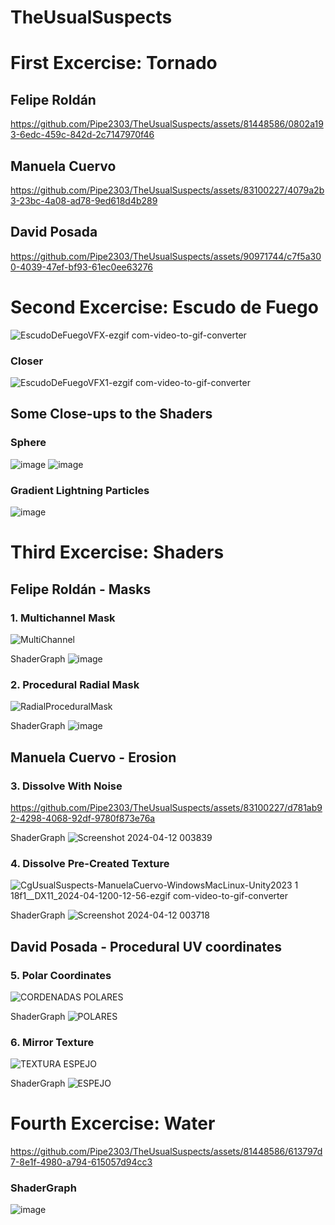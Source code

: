 # TheUsualSuspects

# First Excercise: Tornado

## Felipe Roldán

https://github.com/Pipe2303/TheUsualSuspects/assets/81448586/0802a193-6edc-459c-842d-2c7147970f46


## Manuela Cuervo

https://github.com/Pipe2303/TheUsualSuspects/assets/83100227/4079a2b3-23bc-4a08-ad78-9ed618d4b289


## David Posada

https://github.com/Pipe2303/TheUsualSuspects/assets/90971744/c7f5a300-4039-47ef-bf93-61ec0ee63276


#      
# Second Excercise: Escudo de Fuego

![EscudoDeFuegoVFX-ezgif com-video-to-gif-converter](https://github.com/Pipe2303/TheUsualSuspects/assets/81448586/a833642b-b080-4eda-a164-b5459000b309)

### Closer
![EscudoDeFuegoVFX1-ezgif com-video-to-gif-converter](https://github.com/Pipe2303/TheUsualSuspects/assets/81448586/f206c10d-b0ff-4c19-b656-3c0a4724a504)

## Some Close-ups to the Shaders
### Sphere
![image](https://github.com/Pipe2303/TheUsualSuspects/assets/81448586/780c3287-8242-4a08-853d-11724507ddee)
![image](https://github.com/Pipe2303/TheUsualSuspects/assets/81448586/f40fde31-169e-470e-bcbe-30bb1fd293c2)

### Gradient Lightning Particles
![image](https://github.com/Pipe2303/TheUsualSuspects/assets/81448586/95549675-ba4e-4aa4-b67b-5a27769b6f4b)


#
# Third Excercise: Shaders

## Felipe Roldán - Masks
### 1. Multichannel Mask
![MultiChannel](https://github.com/Pipe2303/TheUsualSuspects/assets/81448586/77ae9a19-4153-4a15-9c8a-ebb6f80574a8)

ShaderGraph
![image](https://github.com/Pipe2303/TheUsualSuspects/assets/81448586/92149d9a-41f4-4c6c-b454-30cf1cf45b03)

### 2. Procedural Radial Mask
![RadialProceduralMask](https://github.com/Pipe2303/TheUsualSuspects/assets/81448586/dca5a359-4233-4b74-9940-e957213849c2)

ShaderGraph
![image](https://github.com/Pipe2303/TheUsualSuspects/assets/81448586/2bc9589e-f70b-4697-a4f7-812de947b138)

## Manuela Cuervo - Erosion
### 3. Dissolve With Noise

https://github.com/Pipe2303/TheUsualSuspects/assets/83100227/d781ab92-4298-4068-92df-9780f873e76a


ShaderGraph
![Screenshot 2024-04-12 003839](https://github.com/Pipe2303/TheUsualSuspects/assets/83100227/6421cb10-b6cf-4238-8f76-26819eaa8baf)

### 4. Dissolve Pre-Created Texture
![CgUsualSuspects-ManuelaCuervo-WindowsMacLinux-Unity2023 1 18f1__DX11_2024-04-1200-12-56-ezgif com-video-to-gif-converter](https://github.com/Pipe2303/TheUsualSuspects/assets/83100227/0f8e0655-a9a7-4fb7-aacd-ed5fc8440672)

ShaderGraph
![Screenshot 2024-04-12 003718](https://github.com/Pipe2303/TheUsualSuspects/assets/83100227/67158d65-805d-4650-859c-0c6c5316e48f)

## David Posada - Procedural UV coordinates
### 5. Polar Coordinates
![CORDENADAS POLARES](https://github.com/Pipe2303/TheUsualSuspects/assets/90971744/ec0acd54-7f4b-40f2-998a-7c89da3d1e5d)

ShaderGraph
![POLARES](https://github.com/Pipe2303/TheUsualSuspects/assets/90971744/5e605309-dc3f-4ba2-b63d-96793e70ee17)


### 6. Mirror Texture
![TEXTURA ESPEJO](https://github.com/Pipe2303/TheUsualSuspects/assets/90971744/99b0f50b-1e4b-4f25-83c9-14222947d6db)

ShaderGraph
![ESPEJO](https://github.com/Pipe2303/TheUsualSuspects/assets/90971744/6453a283-dd90-4021-aad7-9cf876a7da30)

#
# Fourth Excercise: Water
https://github.com/Pipe2303/TheUsualSuspects/assets/81448586/613797d7-8e1f-4980-a794-615057d94cc3

### ShaderGraph
![image](https://github.com/Pipe2303/TheUsualSuspects/assets/81448586/8b88484f-6c61-464e-a061-25b40a830ccf)
